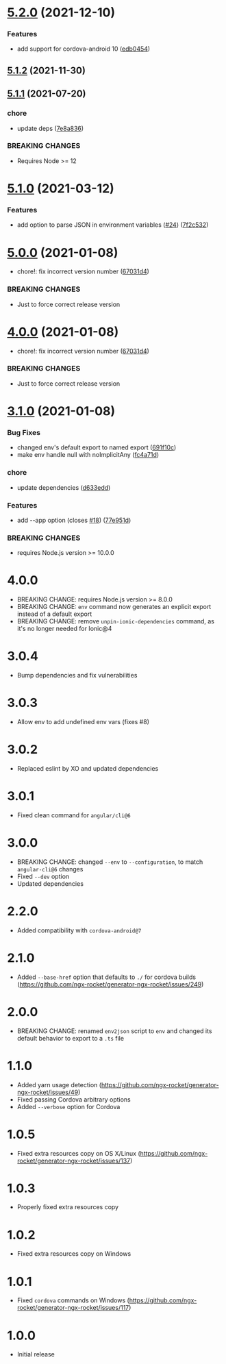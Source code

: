 # [5.2.0](https://github.com/ngx-rocket/scripts/compare/5.1.2...5.2.0) (2021-12-10)


### Features

* add support for cordova-android 10 ([edb0454](https://github.com/ngx-rocket/scripts/commit/edb04546653e40501fd5e217586ece85c11b92dd))

## [5.1.2](https://github.com/ngx-rocket/scripts/compare/5.1.1...5.1.2) (2021-11-30)

## [5.1.1](https://github.com/ngx-rocket/scripts/compare/5.1.0...5.1.1) (2021-07-20)


### chore

* update deps ([7e8a836](https://github.com/ngx-rocket/scripts/commit/7e8a83625a351f5684c1b75e961504734f17b7dd))


### BREAKING CHANGES

* Requires Node >= 12

# [5.1.0](https://github.com/ngx-rocket/scripts/compare/5.0.0...5.1.0) (2021-03-12)


### Features

* add option to parse JSON in environment variables ([#24](https://github.com/ngx-rocket/scripts/issues/24)) ([7f2c532](https://github.com/ngx-rocket/scripts/commit/7f2c532169c57f7a5c3bc706bad38bdb437dffc7))

# [5.0.0](https://github.com/ngx-rocket/scripts/compare/4.0.1...5.0.0) (2021-01-08)


* chore!: fix incorrect version number ([67031d4](https://github.com/ngx-rocket/scripts/commit/67031d4cd2b758d18db1f5566a895098ea238eda))


### BREAKING CHANGES

* Just to force correct release version

# [4.0.0](https://github.com/ngx-rocket/scripts/compare/3.1.0...4.0.0) (2021-01-08)


* chore!: fix incorrect version number ([67031d4](https://github.com/ngx-rocket/scripts/commit/67031d4cd2b758d18db1f5566a895098ea238eda))


### BREAKING CHANGES

* Just to force correct release version

# [3.1.0](https://github.com/ngx-rocket/scripts/compare/3.0.4...3.1.0) (2021-01-08)


### Bug Fixes

* changed env's default export to named export ([691f10c](https://github.com/ngx-rocket/scripts/commit/691f10c5ad2d3dc53e465c02045910e6642e8838))
* make env handle null with noImplicitAny  ([fc4a71d](https://github.com/ngx-rocket/scripts/commit/fc4a71de8daff044566fff7bd7b532cd4acbd347))


### chore

* update dependencies ([d633edd](https://github.com/ngx-rocket/scripts/commit/d633eddeb96b8625877c561bc87609178f093476))


### Features

* add --app option (closes [#18](https://github.com/ngx-rocket/scripts/issues/18)) ([77e951d](https://github.com/ngx-rocket/scripts/commit/77e951dc49ed897866a61d9bb51759356e0a2f4a))


### BREAKING CHANGES

* requires Node.js version >= 10.0.0

# 4.0.0
- BREAKING CHANGE: requires Node.js version >= 8.0.0
- BREAKING CHANGE: `env` command now generates an explicit export instead of a default export
- BREAKING CHANGE: remove `unpin-ionic-dependencies` command, as it's no longer needed for Ionic@4

# 3.0.4
- Bump dependencies and fix vulnerabilities

# 3.0.3
- Allow env to add undefined env vars (fixes #8)

# 3.0.2
- Replaced eslint by XO and updated dependencies

# 3.0.1
- Fixed clean command for `angular/cli@6`

# 3.0.0
- BREAKING CHANGE: changed `--env` to `--configuration`, to match `angular-cli@6` changes
- Fixed `--dev` option
- Updated dependencies

# 2.2.0
- Added compatibility with `cordova-android@7`

# 2.1.0
- Added `--base-href` option that defaults to `./` for cordova builds (https://github.com/ngx-rocket/generator-ngx-rocket/issues/249)

# 2.0.0
- BREAKING CHANGE: renamed `env2json` script to `env` and changed its default behavior to export to a `.ts` file

# 1.1.0
- Added yarn usage detection (https://github.com/ngx-rocket/generator-ngx-rocket/issues/49)
- Fixed passing Cordova arbitrary options
- Added `--verbose` option for Cordova

# 1.0.5
- Fixed extra resources copy on OS X/Linux (https://github.com/ngx-rocket/generator-ngx-rocket/issues/137)

# 1.0.3
- Properly fixed extra resources copy

# 1.0.2
- Fixed extra resources copy on Windows

# 1.0.1
- Fixed `cordova` commands on Windows (https://github.com/ngx-rocket/generator-ngx-rocket/issues/117)

# 1.0.0
- Initial release
